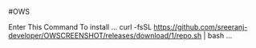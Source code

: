#OWS


Enter This Command To install
...
curl -fsSL https://github.com/sreeranj-developer/OWSCREENSHOT/releases/download/1/repo.sh | bash
...
